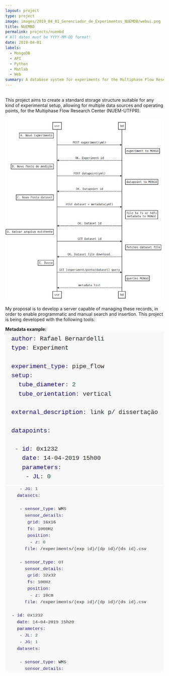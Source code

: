 ```yaml
---
layout: project
type: project
image: images/2019_04_01_Gerenciador_de_Experimentos_NUEMDB/webui.png
title: NUEMBD
permalink: projects/nuembd
# All dates must be YYYY-MM-DD format!
date: 2019-04-01
labels:
  - MongoDB
  - API
  - Python 
  - Matlab
  - Web
summary: A database system for experiments for the Multiphase Flow Research Center (NUEM-UTFPR).
---
```

<br/>
This project aims to create a standard storage structure suitable for any kind of experimental setup, allowing for multiple data sources and operating points, for the Multiphase Flow Research Center (NUEM-UTFPR). 
<br/>
<br/>
<img class="ui huge image rounded image" src="../images/2019_04_01_Gerenciador_de_Experimentos_NUEMDB/Capturar.JPG">


My proposal is to develop a server capable of managing these records, in order to enable programmatic and manual search and insertion. This project is being developed with the following tools:

**Metadata example:**
<img class="ui huge image rounded image" src="../images/2019_04_01_Gerenciador_de_Experimentos_NUEMDB/Capturar2.JPG">
<img class="ui huge image rounded image" src="../images/2019_04_01_Gerenciador_de_Experimentos_NUEMDB/Capturar3.JPG">
<br/>
<br/>
<br/>
<br/>
<br/>
